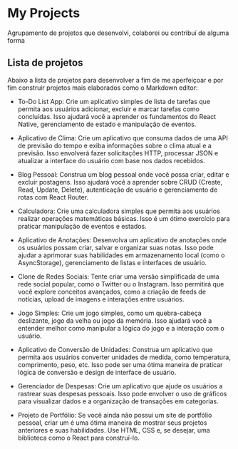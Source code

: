 # My Projects

Agrupamento de projetos que desenvolvi, colaborei ou contribuí de alguma forma

## Lista de projetos

Abaixo a lista de projetos para desenvolver a fim de me aperfeiçoar e por fim construir projetos mais elaborados como o Markdown editor:

- To-Do List App: Crie um aplicativo simples de lista de tarefas que permita aos usuários adicionar, excluir e marcar tarefas como concluídas. Isso ajudará você a aprender os fundamentos do React Native, gerenciamento de estado e manipulação de eventos.

- Aplicativo de Clima: Crie um aplicativo que consuma dados de uma API de previsão do tempo e exiba informações sobre o clima atual e a previsão. Isso envolverá fazer solicitações HTTP, processar JSON e atualizar a interface do usuário com base nos dados recebidos.

- Blog Pessoal: Construa um blog pessoal onde você possa criar, editar e excluir postagens. Isso ajudará você a aprender sobre CRUD (Create, Read, Update, Delete), autenticação de usuário e gerenciamento de rotas com React Router.

- Calculadora: Crie uma calculadora simples que permita aos usuários realizar operações matemáticas básicas. Isso é um ótimo exercício para praticar manipulação de eventos e estados.

- Aplicativo de Anotações: Desenvolva um aplicativo de anotações onde os usuários possam criar, salvar e organizar suas notas. Isso pode ajudar a aprimorar suas habilidades em armazenamento local (como o AsyncStorage), gerenciamento de listas e interfaces de usuário.

- Clone de Redes Sociais: Tente criar uma versão simplificada de uma rede social popular, como o Twitter ou o Instagram. Isso permitirá que você explore conceitos avançados, como a criação de feeds de notícias, upload de imagens e interações entre usuários.

- Jogo Simples: Crie um jogo simples, como um quebra-cabeça deslizante, jogo da velha ou jogo da memória. Isso ajudará você a entender melhor como manipular a lógica do jogo e a interação com o usuário.

- Aplicativo de Conversão de Unidades: Construa um aplicativo que permita aos usuários converter unidades de medida, como temperatura, comprimento, peso, etc. Isso pode ser uma ótima maneira de praticar lógica de conversão e design de interface de usuário.

- Gerenciador de Despesas: Crie um aplicativo que ajude os usuários a rastrear suas despesas pessoais. Isso pode envolver o uso de gráficos para visualizar dados e a organização de transações em categorias.

- Projeto de Portfólio: Se você ainda não possui um site de portfólio pessoal, criar um é uma ótima maneira de mostrar seus projetos anteriores e suas habilidades. Use HTML, CSS e, se desejar, uma biblioteca como o React para construí-lo.
